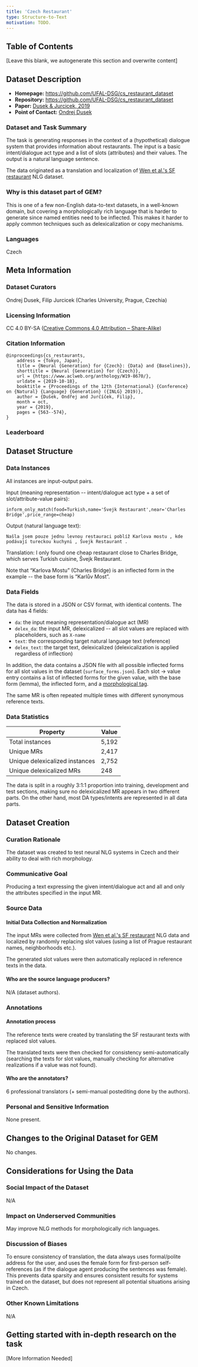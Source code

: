 ```yaml
---
title: 'Czech Restaurant'
type: Structure-to-Text
motivation: TODO.
---
```


## Table of Contents

[Leave this blank, we autogenerate this section and overwrite content]

## Dataset Description

- **Homepage:** https://github.com/UFAL-DSG/cs_restaurant_dataset
- **Repository:** https://github.com/UFAL-DSG/cs_restaurant_dataset
- **Paper:**  [Dusek & Jurcicek, 2019](https://www.aclweb.org/anthology/W19-8670/)
- **Point of Contact:** [Ondrej Dusek](https://tuetschek.github.io/)

### Dataset and Task Summary

The task is generating responses in the context of a (hypothetical) dialogue system that provides information about restaurants. 
The input is a basic intent/dialogue act type and a list of slots (attributes) and their values.
The output is a natural language sentence.

The data originated as a translation and localization of [Wen et al.'s SF restaurant](https://www.aclweb.org/anthology/D15-1199/) NLG dataset.

### Why is this dataset part of GEM?

This is one of a few non-English data-to-text datasets, in a well-known domain, but covering a morphologically rich language that
is harder to generate since named entities need to be inflected. This makes it harder to apply common techniques such as delexicalization 
or copy mechanisms.

### Languages

Czech

## Meta Information

### Dataset Curators

Ondrej Dusek, Filip Jurcicek (Charles University, Prague, Czechia)

### Licensing Information

CC 4.0 BY-SA ([Creative Commons 4.0 Attribution – Share-Alike](https://creativecommons.org/licenses/by-sa/4.0/))

### Citation Information

```
@inproceedings{cs_restaurants,
	address = {Tokyo, Japan},
	title = {Neural {Generation} for {Czech}: {Data} and {Baselines}},
	shorttitle = {Neural {Generation} for {Czech}},
	url = {https://www.aclweb.org/anthology/W19-8670/},
	urldate = {2019-10-18},
	booktitle = {Proceedings of the 12th {International} {Conference} on {Natural} {Language} {Generation} ({INLG} 2019)},
	author = {Dušek, Ondřej and Jurčíček, Filip},
	month = oct,
	year = {2019},
	pages = {563--574},
}

```

### Leaderboard

## Dataset Structure

### Data Instances

All instances are input-output pairs.

Input (meaning representation -- intent/dialogue act type + a set of slot/attribute-value pairs):
```
inform_only_match(food=Turkish,name='Švejk Restaurant',near='Charles Bridge',price_range=cheap)
```

Output (natural language text):
```
Našla jsem pouze jednu levnou restauraci poblíž Karlova mostu , kde podávají tureckou kuchyni , Švejk Restaurant .
```
Translation: I only found one cheap restaurant close to Charles Bridge, which serves Turkish cuisine, Švejk Restaurant.

Note that “Karlova Mostu” (Charles Bridge) is an inflected form in the example -- the base form is “Karlův Most”.

### Data Fields

The data is stored in a JSON or CSV format, with identical contents. The data has 4 fields:
* `da`: the input meaning representation/dialogue act (MR)
* `delex_da`: the input MR, delexicalized -- all slot values are replaced with placeholders, such as `X-name`
* `text`: the corresponding target natural language text (reference)
* `delex_text`: the target text, delexicalized (delexicalization is applied regardless of inflection)

In addition, the data contains a JSON file with all possible inflected forms for all slot values in the dataset (`surface_forms.json`).
Each slot -> value entry contains a list of inflected forms for the given value, with the base form (lemma), the inflected form, and 
a [morphological tag](https://ufal.mff.cuni.cz/pdt/Morphology_and_Tagging/Doc/hmptagqr.html).

The same MR is often repeated multiple times with different synonymous reference texts.

### Data Statistics

| Property                       | Value |
|--------------------------------|-------|
| Total instances                | 5,192 |
| Unique MRs                     | 2,417 |
| Unique delexicalized instances | 2,752 |
| Unique delexicalized MRs       |   248 |

The data is split in a roughly 3:1:1 proportion into training, development and test sections, making sure no delexicalized MR 
appears in two different parts. On the other hand, most DA types/intents are represented in all data parts.


## Dataset Creation

### Curation Rationale

The dataset was created to test neural NLG systems in Czech and their ability to deal with rich morphology.

### Communicative Goal

Producing a text expressing the given intent/dialogue act and all and only the attributes specified in the input MR.

### Source Data

#### Initial Data Collection and Normalization

The input MRs were collected from [Wen et al.'s SF restaurant](https://www.aclweb.org/anthology/D15-1199/) NLG data
and localized by randomly replacing slot values (using a list of Prague restaurant names, neighborhoods etc.).

The generated slot values were then automatically replaced in reference texts in the data.

#### Who are the source language producers?

N/A (dataset authors).

### Annotations

#### Annotation process

The reference texts were created by translating the SF restaurant texts with replaced slot values.

The translated texts were then checked for consistency semi-automatically (searching the texts for slot values, 
manually checking for alternative realizations if a value was not found).

#### Who are the annotators?

6 professional translators (+ semi-manual postediting done by the authors).

### Personal and Sensitive Information

None present.

## Changes to the Original Dataset for GEM

No changes.

## Considerations for Using the Data

### Social Impact of the Dataset

N/A

### Impact on Underserved Communities

May improve NLG methods for morphologically rich languages.

### Discussion of Biases

To ensure consistency of translation, the data always uses formal/polite address for the user, and uses the female form for first-person self-references (as if the dialogue agent producing the sentences was female). This prevents data sparsity and ensures consistent results for systems trained on the dataset, but does not represent all potential situations arising in Czech.

### Other Known Limitations

N/A

## Getting started with in-depth research on the task

[More Information Needed]

